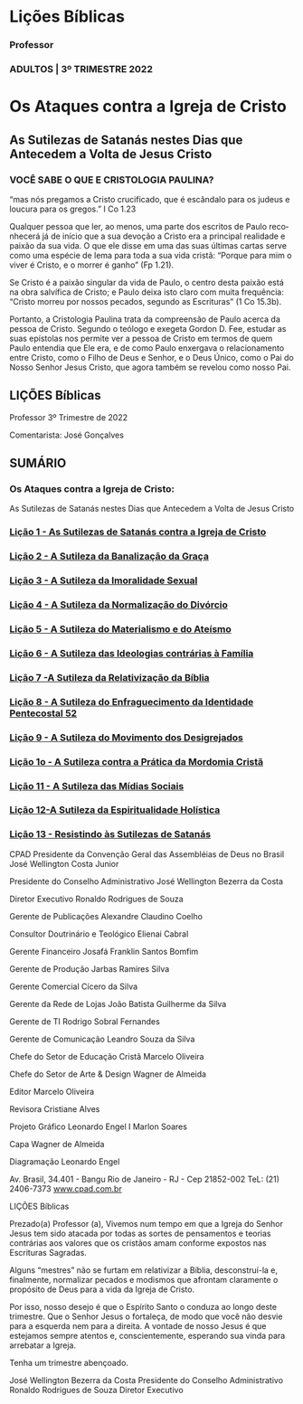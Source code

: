 # Lições Bíblicas

### Professor

### ADULTOS | 3º TRIMESTRE 2022

# Os Ataques contra a Igreja de Cristo

## As Sutilezas de Satanás nestes Dias que Antecedem a Volta de Jesus Cristo

### VOCÊ SABE O QUE E CRISTOLOGIA PAULINA?
“mas nós pregamos a Cristo crucificado, que é escândalo para os judeus e loucura para os gregos.” I Co 1.23

Qualquer pessoa que ler, ao menos, uma parte dos escritos de Paulo reco­nhecerá já de início que a sua devoção a Cristo era a principal realidade e paixão da sua vida. O que ele disse em uma das suas últimas cartas serve como uma espécie de lema para toda a sua vida cristã: “Porque para mim o viver é Cristo, e o morrer é ganho” (Fp 1.21).

Se Cristo é a paixão singular da vida de Paulo, o centro desta paixão está na obra salvífica de Cristo; e Paulo deixa isto claro com muita frequência: “Cristo morreu por nossos pecados, segundo as Escrituras” (1 Co 15.3b).

Portanto, a Cristologia Paulina trata da compreensão de Paulo acerca da pessoa de Cristo. Segundo o teólogo e exegeta Gordon D. Fee, estudar as suas epístolas nos permite ver a pessoa de Cristo em termos de quem Paulo entendia que Ele era, e de como Paulo enxergava o relacionamento entre Cristo, como o Filho de Deus e Senhor, e o Deus Único, como o Pai do Nosso Senhor Jesus Cristo, que agora também se revelou como nosso Pai.


## LIÇÕES Bíblicas

Professor 3º Trimestre de 2022

Comentarista: José Gonçalves

## SUMÁRIO

### Os Ataques contra a Igreja de Cristo:

As Sutilezas de Satanás nestes Dias que Antecedem a Volta de Jesus Cristo

### [Lição 1 - As Sutilezas de Satanás contra a Igreja de Cristo](01.md)
### [Lição 2 - A Sutileza da Banalização da Graça](02.md)
### [Lição 3 - A Sutileza da Imoralidade Sexual](03.md)
### [Lição 4 - A Sutileza da Normalização do Divórcio](04.md)
### [Lição 5 - A Sutileza do Materialismo e do Ateísmo](05.md)
### [Lição 6 - A Sutileza das Ideologias contrárias à Família](06.md)
### [Lição 7 -A Sutileza da Relativização da Bíblia](07.md)
### [Lição 8 - A Sutileza do Enfraguecimento da Identidade Pentecostal 52](08.md)
### [Lição 9 - A Sutileza do Movimento dos Desigrejados](09.md)
### [Lição 1o - A Sutileza contra a Prática da Mordomia Cristã](10.md)
### [Lição 11 - A Sutileza das Mídias Sociais](11.md)
### [Lição 12-A Sutileza da Espiritualidade Holística](12.md)
### [Lição 13 - Resistindo às Sutilezas de Satanás](13.md)

CPAD
Presidente da Convenção Geral
das Assembléias de Deus no Brasil
José Wellington Costa Junior

Presidente do Conselho Administrativo
José Wellington Bezerra da Costa

Diretor Executivo
Ronaldo Rodrigues de Souza

Gerente de Publicações
Alexandre Claudino Coelho

Consultor Doutrinário e Teológico
Elienai Cabral

Gerente Financeiro
Josafá Franklin Santos Bomfim

Gerente de Produção
Jarbas Ramires Silva

Gerente Comercial
Cícero da Silva

Gerente da Rede de Lojas
João Batista Guilherme da Silva

Gerente de TI
Rodrigo Sobral Fernandes

Gerente de Comunicação
Leandro Souza da Silva

Chefe do Setor de Educação Cristã
Marcelo Oliveira

Chefe do Setor de Arte & Design
Wagner de Almeida

Editor
Marcelo Oliveira

Revisora
Cristiane Alves

Projeto Gráfico
Leonardo Engel I Marlon Soares

Capa
Wagner de Almeida

Diagramação
Leonardo Engel

Av. Brasil, 34.401 - Bangu
Rio de Janeiro - RJ - Cep 21852-002
TeL: (21) 2406-7373
www.cpad.com.br

LIÇÕES Bíblicas

Prezado(a) Professor (a),
Vivemos num tempo em que a Igreja do Senhor Jesus tem sido atacada por todas as sortes de pensamentos e teorias contrárias aos valores que os cristãos amam con­forme expostos nas Escrituras Sagradas.

Alguns “mestres” não se furtam em relativizar a Bíblia, desconstruí-la e, final­mente, normalizar pecados e modismos que afrontam claramente o propósito de Deus para a vida da Igreja de Cristo.

Por isso, nosso desejo é que o Espírito Santo o conduza ao longo deste trimestre. Que o Senhor Jesus o fortaleça, de modo que você não desvie para a esquerda nem para a direita. A vontade de nosso Jesus é que estejamos sempre atentos e, conscientemente, esperando sua vinda para arrebatar a Igreja.

Tenha um trimestre abençoado.

José Wellington Bezerra da Costa
Presidente do Conselho
Administrativo
Ronaldo Rodrigues de Souza
Diretor Executivo
